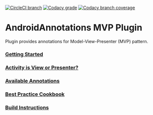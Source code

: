 [![CircleCI branch](https://img.shields.io/circleci/project/github/nenick/androidannotations-mvp/master.svg)](https://circleci.com/gh/nenick/androidannotations-mvp)
[![Codacy grade](https://img.shields.io/codacy/grade/cd0e4c895cb3452885b838f8a1aef25c.svg)](https://www.codacy.com/app/nico_kuechler/androidannotations-mvp)
[![Codacy branch coverage](https://img.shields.io/codacy/coverage/cd0e4c895cb3452885b838f8a1aef25c/master.svg)](https://www.codacy.com/app/nico_kuechler/androidannotations-mvp)

# AndroidAnnotations MVP Plugin

Plugin provides annotations for Model-View-Presenter (MVP) pattern.

### [Getting Started](mvp-plugin-api/src/main/resources/docs/GettingStarted.md)
### [Activity is View or Presenter?](mvp-plugin-api/src/main/resources/docs/ViewOrPresenter.md)
### [Available Annotations](mvp-plugin-api/src/main/resources/docs/AvailableAnnotations.md)
### [Best Practice Cookbook](mvp-plugin-api/src/main/resources/docs/BestPractice.md)
### [Build Instructions](mvp-plugin-api/src/main/resources/docs/BuildInstructions.md)
